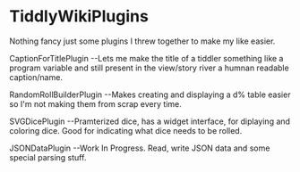 # TiddlyWikiPlugins
Nothing fancy just some plugins I threw together to make my like easier.

CaptionForTitlePlugin
--Lets me make the title of a tiddler something like a program variable and still present in the view/story river a humnan readable caption/name.

RandomRollBuilderPlugin
--Makes creating and displaying a d% table easier so I'm not making them from scrap every time.

SVGDicePlugin
--Pramterized dice, has a widget interface, for diplaying and coloring dice. Good for indicating what dice needs to be rolled.

JSONDataPlugin
--Work In Progress. Read, write JSON data and some special parsing stuff.
